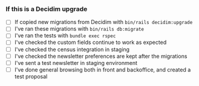 ### If this is a Decidim upgrade

- [ ] If copied new migrations from Decidim with `bin/rails decidim:upgrade`
- [ ] I've ran these migrations with `bin/rails db:migrate`
- [ ] I've ran the tests with `bundle exec rspec`
- [ ] I've checked the custom fields continue to work as expected
- [ ] I've checked the census integration in staging
- [ ] I've checked the newsletter preferences are kept after the migrations
- [ ] I've sent a test newsletter in staging environment
- [ ] I've done general browsing both in front and backoffice, and created a test proposal
